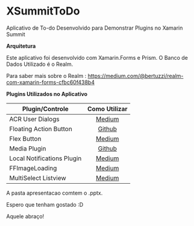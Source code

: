 # XSummitToDo

Aplicativo de To-do Desenvolvido para Demonstrar Plugins no Xamarin Summit

**Arquitetura**

Este aplicativo foi desenvolvido com Xamarin.Forms e Prism.
O Banco de Dados Utilizado é o Realm.

Para saber mais sobre o Realm : https://medium.com/@bertuzzi/realm-com-xamarin-forms-cfbc60f438b4

**Plugins Utilizados no Aplicativo**

|Plugin/Controle |Como Utilizar|
| ------------------- | :------------------: |
|ACR User Dialogs|[Medium](https://medium.com/@bertuzzi/meu-plugin-minha-vida-toast-load-dialogs-baf96b51ade7)|
|Floating Action Button|[Github](https://github.com/keannan5390/Xamarin.Plugin.FAB)|
|Flex Button|[Medium](https://medium.com/@bertuzzi/o-x-do-xamarin-forms-bot%C3%A3o-flex-296e414500c6)|
|Media Plugin|[Github](https://github.com/jamesmontemagno/MediaPlugin)|
|Local Notifications Plugin|[Medium](https://medium.com/@bertuzzi/meu-plugin-minha-vida-notifica%C3%A7%C3%B5es-locais-a4bcd9fa1594)|
|FFImageLoading|[Medium](https://medium.com/@bertuzzi/meu-plugin-minha-vida-ffimageloading-9a03f1e7cd52)|
|MultiSelect Listview|[Medium](https://medium.com/@bertuzzi/o-x-do-xamarin-forms-multi-select-listview-6e59c020d534)|

A pasta apresentacao comtem o .pptx.

Espero que tenham gostado :D

Aquele abraço!

